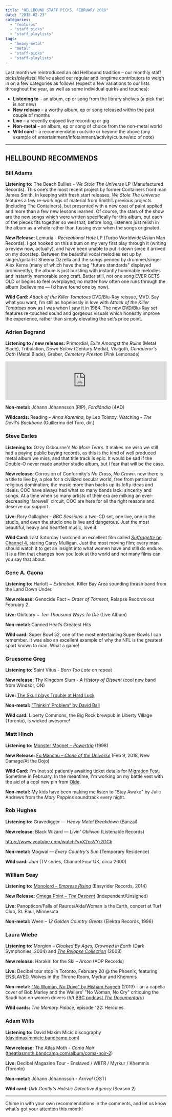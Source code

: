 ```yaml
---
title: "HELLBOUND STAFF PICKS, FEBRUARY 2018"
date: "2018-02-23"
categories: 
  - "features"
  - "staff_picks"
  - "staff_playlists"
tags: 
  - "heavy-metal"
  - "metal"
  - "staff-picks"
  - "staff-playlists"
---
```


Last month we reintroduced an old Hellbound tradition – our monthly staff picks/playlists! We’ve asked our regular and longtime contributors to weigh in on a few categories as follows (expect a few variations to our lists throughout the year, as well as some individual quirks and touches):

- **Listening to** – an album, ep or song from the library shelves (a pick that is _not_ new)
- **New release** – a worthy album, ep or song released within the past couple of months
- **Live** – a recently enjoyed live recording or gig
- **Non-metal** – an album, ep or song of choice from the non-metal world
- **Wild card** – a recommendation outside or beyond the above (any example of entertainment/infotainment/activity/culture/etc of note)

* * *

## HELLBOUND RECOMMENDS

### Bill Adams

**Listening to:** The Beach Bullies - _We Stole The Universe_ LP (Manufactured Records). This one’s the most recent project by former Containers front man James Smith. In keeping with fresh start releases, _We Stole The Universe_ features a few re-workings of material from Smith’s previous projects (including The Containers), but presented with a new coat of paint applied and more than a few new lessons learned. Of course, the stars of the show are the new songs which were written specifically for this album, but each of the pieces fits together so well that, before long, listeners just relish in the album as a whole rather than fussing over when the songs originated.

**New Release:** Lemuria - _Recreational Hate_ LP (Turbo Worldwide/Asian Man Records). I got hooked on this album on my very first play through it (writing a review now, actually), and have been unable to put it down since it arrived on my doorstep. Between the beautiful vocal melodies set up by singer/guitarist Sheena Ozzella and the songs penned by drummer/singer Alex Kerns (many of which have the tag "future standards" displayed prominently), the album is just bursting with instantly hummable melodies and instantly memorable song craft. Better still, not one song EVER GETS OLD or begins to feel overplayed, no matter how often one runs through the album (believe me — I’d have found one by now).

**Wild Card:** _Attack of the Killer Tomatoes_ DVD/Blu-Ray reissue, MVD. Say what you want, I’m still as hopelessly in love with _Attack of the Killer Tomatoes_ now as I was when I saw it in 1984. The new DVD/Blu-Ray set features re-touched sound and gorgeous visuals which honestly improve the experience, rather than simply elevating the set’s price point.

### Adrien Begrand

**Listening to / new releases:** Primordial, _Exile Amongst the Ruins_ (Metal Blade), Tribulation, _Down Below_ (Century Media), Visigoth, _Conqueror's Oath_ (Metal Blade), Greber, _Cemetery Preston_ (Pink Lemonade)

<iframe style="border: 0; width: 100%; height: 120px;" src="https://bandcamp.com/EmbeddedPlayer/album=2168473265/size=large/bgcol=ffffff/linkcol=0687f5/tracklist=false/artwork=small/transparent=true/" width="300" height="150" seamless=""><a href="http://greber.bandcamp.com/album/cemetery-preston">Cemetery Preston by Greber</a></iframe>

**Non-metal:** Jóhann Jóhannsson (RIP), _Fordlândia_ (4AD)

**Wildcards:** Reading - _Anna Karenina_, by Leo Tolstoy. Watching - _The Devil's Backbone_ (Guillermo del Toro, dir.)

### Steve Earles

**Listening to:** Ozzy Osbourne's _No More Tears_. It makes me wish we still had a paying public buying records, as this is the kind of well produced metal album we miss, and that title track is epic. It would be sad if the Double-O never made another studio album, but I fear that will be the case.

**New release:** Corrosion of Conformity's _No Cross, No Crown_. now there is a title to live by, a plea for a civilized secular world, free from patriarchal religious domination; the music more than backs up its lofty ideas and ideals. COC have always had what so many bands lack: sincerity and songs. At a time when so many artists of their era are milking an ever-decreasing 'farewell' circuit, COC are here for all the right reasons and deserve our support.

**Live:** Rory Gallagher - _BBC Sessions_: a two-CD set, one live, one in the studio, and even the studio one is live and dangerous. Just the most beautiful, heavy and heartfelt music, love it.

**Wild Card:** Last Saturday I watched an excellent film called [_Suffragette_ on Channel 4](http://www.channel4.com/programmes/suffragette), staring Carey Mulligan. Just the most moving film; every man should watch it to get an insight into what women have and still do endure. It is a film that changes how you look at the world and not many films can you say that about.

### Gene A. Gaona

**Listening to:** Harlott ~ _Extinction_, Killer Bay Area sounding thrash band from the Land Down Under.

**New release:** Genocide Pact ~ _Order of Torment_, Relapse Records out February 2.

**Live:** Obituary ~ _Ten Thousand Ways To Die_ (Live Album)

**Non-metal:** Canned Heat’s Greatest Hits

**Wild card:** Super Bowl 52, one of the most entertaining Super Bowls I can remember. It was also an excellent example of why the NFL is the greatest sport known to man. What a game!

### Gruesome Greg

**Listening to:** Saint Vitus - _Born Too Late_ on repeat

**New release:** Thy Kingdom Slum - _A History of Dissent_ (cool new band from Windsor, ON)

**Live:** [The Skull plays Trouble at Hard Luck](https://hellbound.ca/2018/01/the-skull-plays-trouble-hard-luck-january-30-2018/)

**Non-metal:** ["Thinkin' Problem" by David Ball](https://www.youtube.com/watch?v=YUqXWWb_ifA)

**Wild card:** Liberty Commons, the Big Rock brewpub in Liberty Village (Toronto), is wicked awesome!

### Matt Hinch

**Listening to:** [Monster Magnet – _Powertrip_](https://open.spotify.com/album/6oLlvooHUXzfZdxk5q0XN9) (1998)

**New Release:** [Fu Manchu – _Clone of the Universe_](https://fumanchuband.bandcamp.com/album/clone-of-the-universe) (Feb 9, 2018, New Damage/At the Dojo)

**Wild Card:** I'm (not so) patiently awaiting ticket details for [Migration Fest](http://migrationfest.com/). Sometime in February. In the meantime, I'm working on my battle vest with the aid of a cool new pin from [Olde](https://oldedoom.bandcamp.com/).

**Non-metal:** My kids have been making me listen to "Stay Awake" by Julie Andrews from the _Mary Poppins_ soundtrack every night.

### Rob Hughes

**Listening to:** Gravedigger — _Heavy Metal Breakdown_ (Banzai)

**New release:** Black Wizard — _Livin' Oblivion_ (Listenable Records)

https://www.youtube.com/watch?v=X2osVYr2OCk

**Non-metal:** Mogwai — _Every Country's Sun_ (Temporary Residence)

**Wild card:** _Jam_ (TV series, Channel Four UK, circa 2000)

### William Seay

**Listening to:** [Monolord – _Empress Rising_](https://www.youtube.com/watch?v=rCc901E02eY) (Easyrider Records, 2014)

**New Release:** [Omega Point – _The Descent_](https://ristridi.bandcamp.com) (Independent/Unsigned)

**Live:** Panopticon/Falls of Rauros/Alda/Woman is the Earth, concert at Turf Club, St. Paul, Minnesota

**Non-metal:** Ween – _12 Golden Country Greats_ (Elektra Records, 1996)

### Laura Wiebe

**Listening to:** Morgion – _Cloaked By Ages, Crowned in Earth_ (Dark Symphonies, 2004) and [_The Relapse Collection_](https://morgion.bandcamp.com/releases) (2008)

**New release:** Harakiri for the Ski – _Arson_ (AOP Records)

**Live:** Decibel tour stop in Toronto, February 20 @ the Phoenix, featuring ENSLAVED, Wolves in the Throne Room, Myrkur and Khemmis

**Non-metal:** ["No Woman, No Drive" by Hisham Fageeh](https://www.youtube.com/watch?time_continue=1&v=aZMbTFNp4wI) (2013) - an a capella cover of Bob Marley and the Wailers' "No Woman, No Cry" critiquing the Saudi ban on women drivers (h/t [BBC podcast _The Documentary_](http://www.bbc.co.uk/programmes/p05y1rjp))

**Wild cards:** _The Memory Palace_, episode 122: Hercules.

### Adam Wills

**Listening to:** David Maxim Micic discography ([davidmaximmicic.bandcamp.com](https://davidmaximmicic.bandcamp.com/))

**New release:** The Atlas Moth - _Coma Noir_ ([theatlasmoth.bandcamp.com/album/coma-noir-2](https://theatlasmoth.bandcamp.com/album/coma-noir-2))

**Live:** Decibel Magazine Tour - Enslaved / WIITR / Myrkur / Khemmis (Toronto)

**Non-metal:** Jóhann Jóhannsson - _Arrival_ (OST)

**Wild card:** _Dirk Gently's Holistic Detective Agency_ (Season 2)

* * *

Chime in with your own recommendations in the comments, and let us know what's got your attention this month!
